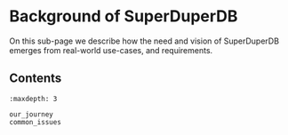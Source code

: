 # Background of SuperDuperDB

On this sub-page we describe how the need and vision of SuperDuperDB emerges from real-world use-cases, and requirements.

## Contents

```{toctree}
:maxdepth: 3

our_journey
common_issues
```
